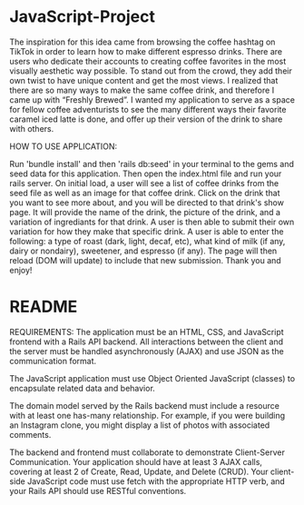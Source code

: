 # JavaScript-Project

The inspiration for this idea came from browsing the coffee hashtag on TikTok in order to learn how to make different espresso drinks. There are users who dedicate their accounts to creating coffee favorites in the most visually aesthetic way possible. To stand out from the crowd, they add their own twist to have unique content and get the most views. I realized that there are so many ways to make the same coffee drink, and therefore I came up with “Freshly Brewed”. I wanted my application to serve as a space for fellow coffee adventurists to see the many different ways their favorite caramel iced latte is done, and offer up their version of the drink to share with others.

HOW TO USE APPLICATION: 

Run 'bundle install' and then 'rails db:seed' in your terminal to the gems and seed data for this application. Then open the index.html file and run your rails server. On initial load, a user will see a list of coffee drinks from the seed file as well as an image for that coffee drink. Click on the drink that you want to see more about, and you will be directed to that drink's show page. It will provide the name of the drink, the picture of the drink, and a variation of ingrediants for that drink. A user is then able to submit their own variation for how they make that specific drink. A user is able to enter the following: a type of roast (dark, light, decaf, etc), what kind of milk (if any, dairy or nondairy), sweetener, and espresso (if any). The page will then reload (DOM will update) to include that new submission. Thank you and enjoy! 

# README
REQUIREMENTS: 
The application must be an HTML, CSS, and JavaScript frontend with a Rails API backend. All interactions between the client and the server must be handled asynchronously (AJAX) and use JSON as the communication format.

The JavaScript application must use Object Oriented JavaScript (classes) to encapsulate related data and behavior.

The domain model served by the Rails backend must include a resource with at least one has-many relationship. For example, if you were building an Instagram clone, you might display a list of photos with associated comments.

The backend and frontend must collaborate to demonstrate Client-Server Communication. Your application should have at least 3 AJAX calls, covering at least 2 of Create, Read, Update, and Delete (CRUD). Your client-side JavaScript code must use fetch with the appropriate HTTP verb, and your Rails API should use RESTful conventions.

